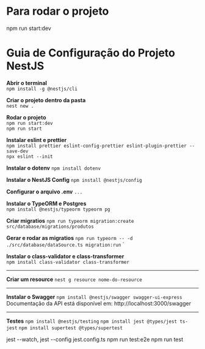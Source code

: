 
# Para rodar o projeto
npm run start:dev


# Guia de Configuração do Projeto NestJS

**Abrir o terminal**  
`npm install -g @nestjs/cli`

**Criar o projeto dentro da pasta**  
`nest new .`

**Rodar o projeto**  
`npm run start:dev`  
`npm run start`

**Instalar eslint e prettier**  
`npm install prettier eslint-config-prettier eslint-plugin-prettier --save-dev`  
`npx eslint --init`

**Instalar o dotenv**
`npm install dotenv`

**Instalar o NestJS Config**
`npm install @nestjs/config`

**Configurar o arquivo .env**
`...`

**Instalar o TypeORM e Postgres**  
`npm install @nestjs/typeorm typeorm pg`

**Criar migratios**
`npm run typeorm migration:create src/database/migrations/produtos`

**Gerar e rodar as migratios**
`npm run typeorm -- -d ./src/database/dataSource.ts migration:run` `

**Instalar o class-validator e class-transformer**  
`npm install class-validator class-transformer`

---------------------------------------------------
**Criar um resource**
`nest g resource nome-do-resource`

---------------------------------------------------

**Instalar o Swagger**
`npm install @nestjs/swagger swagger-ui-express`
Documentação da API está disponível em: http://localhost:3000/swagger

---------------------------------------------------

**Testes**
`npm install @nestjs/testing`
`npm install jest @types/jest ts-jest`
`npm install supertest @types/supertest`

jest --watch,
jest --config jest.config.ts
npm run test:e2e
npm run test
